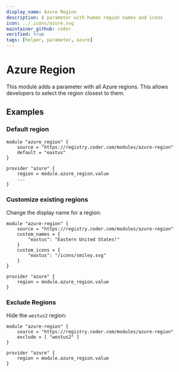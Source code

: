 ```yaml
---
display_name: Azure Region
description: A parameter with human region names and icons
icon: ../.icons/azure.svg
maintainer_github: coder
verified: true
tags: [helper, parameter, azure]
---
```


# Azure Region

This module adds a parameter with all Azure regions. This allows developers to select the region closest to them.

## Examples

### Default region

```hcl
module "azure_region" {
    source = "https://registry.coder.com/modules/azure-region"
    default = "eastus"
}

provider "azure" {
    region = module.azure_region.value
    ...
}
```

### Customize existing regions

Change the display name for a region:

```hcl
module "azure-region" {
    source = "https://registry.coder.com/modules/azure-region"
    custom_names = {
        "eastus": "Eastern United States!"
    }
    custom_icons = {
        "eastus": "/icons/smiley.svg"
    }
}

provider "azure" {
    region = module.azure_region.value
}
```

### Exclude Regions

Hide the `westus2` region:

```hcl
module "azure-region" {
    source = "https://registry.coder.com/modules/azure-region"
    exclude = [ "westus2" ]
}

provider "azure" {
    region = module.azure_region.value
}
```